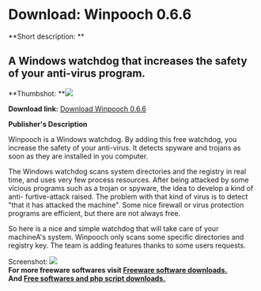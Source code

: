 # Download: Winpooch 0.6.6

**Short description: **

## A Windows watchdog that increases the safety of your anti-virus program.

  
**Thumbshot: **![](http://www.freewarefiles.com/screenshot/winpooch_md.gif)   
  
**Download link:** [Download Winpooch 0.6.6](http://freesoftwares.boysofts.com/Winpooch_program_14712.html)  
  

**Publisher's Description**  
  

Winpooch is a Windows watchdog. By adding this free watchdog, you increase the
safety of your anti-virus. It detects spyware and trojans as soon as they are
installed in you computer.

The Windows watchdog scans system directories and the registry in real time,
and uses very few process resources. After being attacked by some vicious
programs such as a trojan or spyware, the idea to develop a kind of anti-
furtive-attack raised. The problem with that kind of virus is to detect "that
it has attacked the machine". Some nice firewall or virus protection programs
are efficient, but there are not always free.

So here is a nice and simple watchdog that will take care of your machineA's
system. Winpooch only scans some specific directories and registry key. The
team is adding features thanks to some users requests.

  
  
Screenshot: ![](http://www.freewarefiles.com/screenshot/winpooch.gif)  
**For more freeware softwares visit [Freeware software downloads.](http://freesoftwares.boysofts.com/)**   
**And [Free softwares and php script downloads.](http://www.boysofts.com/)**

